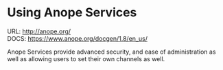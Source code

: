 Using Anope Services
====================

URL: http://anope.org/  
DOCS: https://www.anope.org/docgen/1.8/en_us/  

Anope Services provide advanced security, and ease of administration as well as allowing users to set their own channels as well.

